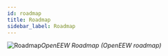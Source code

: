 ```yaml
---
id: roadmap
title: Roadmap
sidebar_label: Roadmap
---
```




![Roadmap](https://github.com/openeew/openeew/blob/master/images/openeew-roadmap-v01.png)_OpenEEW Roadmap (OpenEEW roadmap)_

